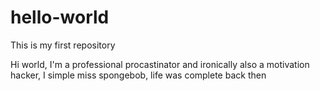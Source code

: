 # hello-world
This is my first repository

Hi world, I'm a professional procastinator and ironically also a motivation hacker, I simple miss spongebob, life was complete back then
